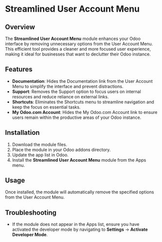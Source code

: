 # Streamlined User Account Menu

## Overview
The **Streamlined User Account Menu** module enhances your Odoo interface by removing unnecessary options from the User Account Menu. This efficient tool provides a cleaner and more focused user experience, making it ideal for businesses that want to declutter their Odoo instance.

## Features
- **Documentation**: Hides the Documentation link from the User Account Menu to simplify the interface and prevent distractions.
- **Support**: Removes the Support option to focus users on internal resources and reduce reliance on external links.
- **Shortcuts**: Eliminates the Shortcuts menu to streamline navigation and keep the focus on essential tasks.
- **My Odoo.com Account**: Hides the My Odoo.com Account link to ensure users remain within the productive areas of your Odoo instance.

## Installation
1. Download the module files.
2. Place the module in your Odoo addons directory.
3. Update the app list in Odoo.
4. Install the **Streamlined User Account Menu** module from the Apps menu.

## Usage
Once installed, the module will automatically remove the specified options from the User Account Menu.

## Troubleshooting

- If the module does not appear in the Apps list, ensure you have activated the developer mode by navigating to **Settings** → **Activate Developer Mode**.
